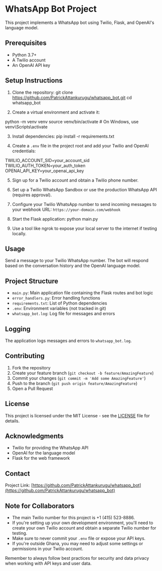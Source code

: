 # WhatsApp Bot Project

This project implements a WhatsApp bot using Twilio, Flask, and OpenAI's language model.

## Prerequisites

- Python 3.7+
- A Twilio account
- An OpenAI API key

## Setup Instructions

1. Clone the repository:
git clone https://github.com/PatrickAttankurugu/whatsapp_bot.git
cd whatsapp_bot

2. Create a virtual environment and activate it:
   
python -m venv venv
source venv/bin/activate  # On Windows, use venv\Scripts\activate

3. Install dependencies:
pip install -r requirements.txt

4. Create a `.env` file in the project root and add your Twilio and OpenAI credentials:

TWILIO_ACCOUNT_SID=your_account_sid
TWILIO_AUTH_TOKEN=your_auth_token
OPENAI_API_KEY=your_openai_api_key

5. Sign up for a Twilio account and obtain a Twilio phone number.

6. Set up a Twilio WhatsApp Sandbox or use the production WhatsApp API (requires approval).

7. Configure your Twilio WhatsApp number to send incoming messages to your webhook URL:
`https://your-domain.com/webhook`

8. Start the Flask application:
python main.py

9. Use a tool like ngrok to expose your local server to the internet if testing locally.

## Usage

Send a message to your Twilio WhatsApp number. The bot will respond based on the conversation history and the OpenAI language model.

## Project Structure

- `main.py`: Main application file containing the Flask routes and bot logic
- `error_handlers.py`: Error handling functions
- `requirements.txt`: List of Python dependencies
- `.env`: Environment variables (not tracked in git)
- `whatsapp_bot.log`: Log file for messages and errors

## Logging

The application logs messages and errors to `whatsapp_bot.log`.

## Contributing

1. Fork the repository
2. Create your feature branch (`git checkout -b feature/AmazingFeature`)
3. Commit your changes (`git commit -m 'Add some AmazingFeature'`)
4. Push to the branch (`git push origin feature/AmazingFeature`)
5. Open a Pull Request

## License

This project is licensed under the MIT License - see the [LICENSE](LICENSE) file for details.

## Acknowledgments

- Twilio for providing the WhatsApp API
- OpenAI for the language model
- Flask for the web framework

## Contact

Project Link: [https://github.com/PatrickAttankurugu/whatsapp_bot](https://github.com/PatrickAttankurugu/whatsapp_bot)

## Note for Collaborators

- The main Twilio number for this project is +1 (415) 523-8886.
- If you're setting up your own development environment, you'll need to create your own Twilio account and obtain a separate Twilio number for testing.
- Make sure to never commit your `.env` file or expose your API keys.
- If you're outside Ghana, you may need to adjust some settings or permissions in your Twilio account.

Remember to always follow best practices for security and data privacy when working with API keys and user data.